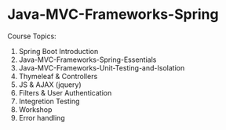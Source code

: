 # Java-MVC-Frameworks-Spring
Course Topics:
1. Spring Boot Introduction
2. Java-MVC-Frameworks-Spring-Essentials
3. Java-MVC-Frameworks-Unit-Testing-and-Isolation
4. Thymeleaf & Controllers
5. JS & AJAX (jquery)
6. Filters & User Authentication
7. Integretion Testing
8. Workshop
9. Error handling
